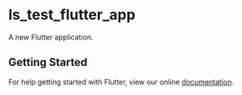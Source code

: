 # ls_test_flutter_app

A new Flutter application.

## Getting Started

For help getting started with Flutter, view our online
[documentation](https://flutter.io/).
